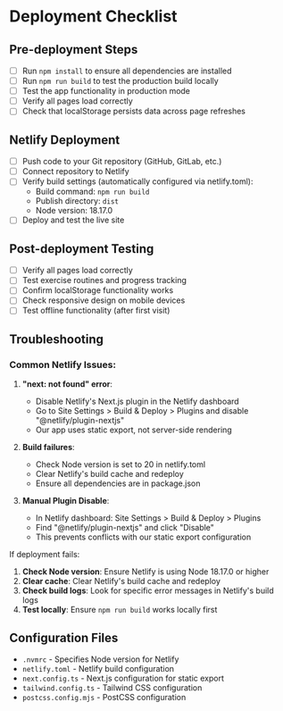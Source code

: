 # Deployment Checklist

## Pre-deployment Steps

- [ ] Run `npm install` to ensure all dependencies are installed
- [ ] Run `npm run build` to test the production build locally
- [ ] Test the app functionality in production mode
- [ ] Verify all pages load correctly
- [ ] Check that localStorage persists data across page refreshes

## Netlify Deployment

- [ ] Push code to your Git repository (GitHub, GitLab, etc.)
- [ ] Connect repository to Netlify
- [ ] Verify build settings (automatically configured via netlify.toml):
  - Build command: `npm run build`
  - Publish directory: `dist`
  - Node version: 18.17.0
- [ ] Deploy and test the live site

## Post-deployment Testing

- [ ] Verify all pages load correctly
- [ ] Test exercise routines and progress tracking
- [ ] Confirm localStorage functionality works
- [ ] Check responsive design on mobile devices
- [ ] Test offline functionality (after first visit)

## Troubleshooting

### Common Netlify Issues:

1. **"next: not found" error**:

   - Disable Netlify's Next.js plugin in the Netlify dashboard
   - Go to Site Settings > Build & Deploy > Plugins and disable "@netlify/plugin-nextjs"
   - Our app uses static export, not server-side rendering

2. **Build failures**:

   - Check Node version is set to 20 in netlify.toml
   - Clear Netlify's build cache and redeploy
   - Ensure all dependencies are in package.json

3. **Manual Plugin Disable**:
   - In Netlify dashboard: Site Settings > Build & Deploy > Plugins
   - Find "@netlify/plugin-nextjs" and click "Disable"
   - This prevents conflicts with our static export configuration

If deployment fails:

1. **Check Node version**: Ensure Netlify is using Node 18.17.0 or higher
2. **Clear cache**: Clear Netlify's build cache and redeploy
3. **Check build logs**: Look for specific error messages in Netlify's build logs
4. **Test locally**: Ensure `npm run build` works locally first

## Configuration Files

- `.nvmrc` - Specifies Node version for Netlify
- `netlify.toml` - Netlify build configuration
- `next.config.ts` - Next.js configuration for static export
- `tailwind.config.ts` - Tailwind CSS configuration
- `postcss.config.mjs` - PostCSS configuration
